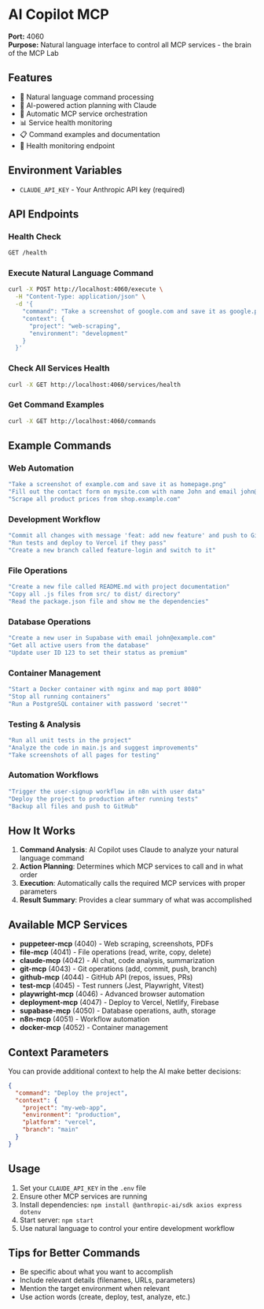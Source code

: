 # AI Copilot MCP

**Port:** 4060  
**Purpose:** Natural language interface to control all MCP services - the brain of the MCP Lab

## Features

- 🧠 Natural language command processing
- 🤖 AI-powered action planning with Claude
- 🔗 Automatic MCP service orchestration
- 📊 Service health monitoring
- 📋 Command examples and documentation
- 🏥 Health monitoring endpoint

## Environment Variables

- `CLAUDE_API_KEY` - Your Anthropic API key (required)

## API Endpoints

### Health Check
```bash
GET /health
```

### Execute Natural Language Command
```bash
curl -X POST http://localhost:4060/execute \
  -H "Content-Type: application/json" \
  -d '{
    "command": "Take a screenshot of google.com and save it as google.png",
    "context": {
      "project": "web-scraping",
      "environment": "development"
    }
  }'
```

### Check All Services Health
```bash
curl -X GET http://localhost:4060/services/health
```

### Get Command Examples
```bash
curl -X GET http://localhost:4060/commands
```

## Example Commands

### Web Automation
```bash
"Take a screenshot of example.com and save it as homepage.png"
"Fill out the contact form on mysite.com with name John and email john@example.com"
"Scrape all product prices from shop.example.com"
```

### Development Workflow
```bash
"Commit all changes with message 'feat: add new feature' and push to GitHub"
"Run tests and deploy to Vercel if they pass"
"Create a new branch called feature-login and switch to it"
```

### File Operations
```bash
"Create a new file called README.md with project documentation"
"Copy all .js files from src/ to dist/ directory"
"Read the package.json file and show me the dependencies"
```

### Database Operations
```bash
"Create a new user in Supabase with email john@example.com"
"Get all active users from the database"
"Update user ID 123 to set their status as premium"
```

### Container Management
```bash
"Start a Docker container with nginx and map port 8080"
"Stop all running containers"
"Run a PostgreSQL container with password 'secret'"
```

### Testing & Analysis
```bash
"Run all unit tests in the project"
"Analyze the code in main.js and suggest improvements"
"Take screenshots of all pages for testing"
```

### Automation Workflows
```bash
"Trigger the user-signup workflow in n8n with user data"
"Deploy the project to production after running tests"
"Backup all files and push to GitHub"
```

## How It Works

1. **Command Analysis**: AI Copilot uses Claude to analyze your natural language command
2. **Action Planning**: Determines which MCP services to call and in what order
3. **Execution**: Automatically calls the required MCP services with proper parameters
4. **Result Summary**: Provides a clear summary of what was accomplished

## Available MCP Services

- **puppeteer-mcp** (4040) - Web scraping, screenshots, PDFs
- **file-mcp** (4041) - File operations (read, write, copy, delete)
- **claude-mcp** (4042) - AI chat, code analysis, summarization
- **git-mcp** (4043) - Git operations (add, commit, push, branch)
- **github-mcp** (4044) - GitHub API (repos, issues, PRs)
- **test-mcp** (4045) - Test runners (Jest, Playwright, Vitest)
- **playwright-mcp** (4046) - Advanced browser automation
- **deployment-mcp** (4047) - Deploy to Vercel, Netlify, Firebase
- **supabase-mcp** (4050) - Database operations, auth, storage
- **n8n-mcp** (4051) - Workflow automation
- **docker-mcp** (4052) - Container management

## Context Parameters

You can provide additional context to help the AI make better decisions:

```json
{
  "command": "Deploy the project",
  "context": {
    "project": "my-web-app",
    "environment": "production",
    "platform": "vercel",
    "branch": "main"
  }
}
```

## Usage

1. Set your `CLAUDE_API_KEY` in the `.env` file
2. Ensure other MCP services are running
3. Install dependencies: `npm install @anthropic-ai/sdk axios express dotenv`
4. Start server: `npm start`
5. Use natural language to control your entire development workflow

## Tips for Better Commands

- Be specific about what you want to accomplish
- Include relevant details (filenames, URLs, parameters)
- Mention the target environment when relevant
- Use action words (create, deploy, test, analyze, etc.)